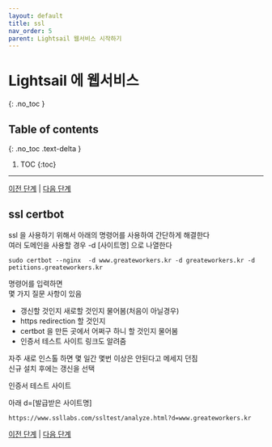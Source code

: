 ```yaml
---
layout: default
title: ssl
nav_order: 5
parent: Lightsail 웹서비스 시작하기
---
```


# Lightsail 에 웹서비스
{: .no_toc }

## Table of contents
{: .no_toc .text-delta }

1. TOC
{:toc}

---
[이전 단계](../Lightsail_uwsgi_nginx_4) |
[다음 단계](../Lightsail_error_6)

## ssl certbot

ssl 을 사용하기 위해서 아래의 명령어를 사용하여 간단하게 해결한다  
여러 도메인을 사용할 경우 -d [사이트명] 으로 나열한다

```
sudo certbot --nginx  -d www.greateworkers.kr -d greateworkers.kr -d petitions.greateworkers.kr
```

명령어를 입력하면  
몇 가지 질문 사항이 있음

- 갱신할 것인지 새로할 것인지 물어봄(처음이 아닐경우)
- https redirection 할 것인지
- certbot 을 만든 곳에서 어쩌구 하니 할 것인지 물어봄 
- 인증서 테스트 사이트 링크도 알려줌  

자주 새로 인스톨 하면 몇 일간 몇번 이상은 안된다고 메세지 던짐  
신규 설치 후에는 갱신을 선택

인증서 테스트 사이트 

아래 d=[발급받은 사이트명]  
```
https://www.ssllabs.com/ssltest/analyze.html?d=www.greateworkers.kr
```


[이전 단계](../Lightsail_uwsgi_nginx_4) |
[다음 단계](../Lightsail_error_6)
